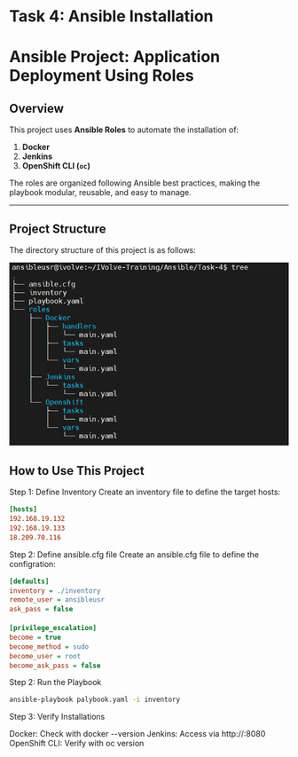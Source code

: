 # Task 4: Ansible Installation
# Ansible Project: Application Deployment Using Roles

## Overview
This project uses **Ansible Roles** to automate the installation of:
1. **Docker**
2. **Jenkins**
3. **OpenShift CLI (`oc`)**

The roles are organized following Ansible best practices, making the playbook modular, reusable, and easy to manage.

---

## Project Structure

The directory structure of this project is as follows:

![structure](./images/test.png)

## How to Use This Project

Step 1: Define Inventory
Create an inventory file to define the target hosts:

```ini
[hosts]
192.168.19.132
192.168.19.133
18.209.70.116
```

Step 2: Define ansible.cfg file 
Create an ansible.cfg file to define the configration:

```ini
[defaults]
inventory = ./inventory 
remote_user = ansibleusr 
ask_pass = false 

[privilege_escalation]
become = true 
become_method = sudo 
become_user = root 
become_ask_pass = false

```
Step 2: Run the Playbook

```bash
ansible-playbook palybook.yaml -i inventory 
```
Step 3: Verify Installations

Docker: Check with docker --version
Jenkins: Access via http://<server-ip>:8080
OpenShift CLI: Verify with oc version